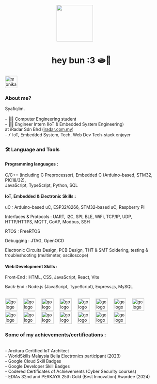 <div align="center"> 
  <img src="https://i.postimg.cc/4NGsHWYd/8tc3q1.gif" height="120"/>
  <img width="40" />
</div>

<h1 align="center">hey bun :3 🫓🫶</h1>

###

<div align="left">
  <img src="https://i.postimg.cc/tJ9zQ04w/monika-sleepyface-removebg.png" height="40" alt="monika-sleepyface-removebg" /><img width="40">
  <h3>About me?</h3>
</div>

<p align="left">Syafiqlim.<br><br>- 👨‍🎓 Computer Engineering student <br>- 👨‍💻 Engineer Intern (IoT & Embedded System Engineering) <br> at iRadar Sdn Bhd (<a href="https://iradar.com.my/">iradar.com.my</a>)<br>- ⚡ IoT, Embedded System, Tech, Web Dev Tech-stack enjoyer</p>

###

<h3 align="left">🛠 Language and Tools</h3>

###
<div align="left">
    <h4>Programming languages : </h4>
    <p> C/C++ (including C Preprocessor), Embedded C (Arduino-based, STM32, PIC18/32), <br> JavaScript, TypeScript, Python, SQL </p>
    <h4>IoT, Embedded & Electronic Skills : </h4>
    <p> uC : Arduino-based uC, ESP32/8266, STM32-based uC, Raspberry Pi </p>
    <p> Interfaces & Protocols : UART, I2C, SPI, BLE, WiFi, TCP/IP, UDP, 
    <br> HTTP/HTTPS, MQTT, CoAP, Modbus, SSH </p>
    <p> RTOS : FreeRTOS
    <br>
    <p> Debugging : JTAG, OpenOCD </p>
    <p> Electronic Circuits Design, PCB Design, THT & SMT Soldering, testing & troubleshooting (multimeter, osciloscope)</p>
    <h4>Web Development Skills : </h4>
    <p> Front-End : HTML, CSS, JavaScript, React, Vite </p>
    <p> Back-End : Node.js (JavaScript, TypeScript), Express.js, MySQL </p>
</div>

<br>

<div align="left">
  <img src="https://devicon-website.vercel.app/api/c/original.svg" height="40" alt="go logo"  />
  <img width="12" />
  <img src="https://devicon-website.vercel.app/api/cplusplus/original.svg" height="40" alt="go logo"  />
  <img width="12" />
  <img src="https://devicon-website.vercel.app/api/embeddedc/plain-wordmark.svg" height="40" alt="go logo"  />
  <img width="12" />
  <img src="https://devicon-website.vercel.app/api/arduino/original-wordmark.svg" height="40" alt="go logo"  />
  <img width="12" />
  <img src="https://devicon-website.vercel.app/api/mysql/original.svg" height="40" alt="go logo"  />
  <img width="12" />
  <img src="https://devicon-website.vercel.app/api/javascript/original.svg" height="40" alt="go logo"  />
  <img width="12" />
  <img src="https://devicon-website.vercel.app/api/typescript/original.svg" height="40" alt="go logo"  />
  <img width="12" />
  <img src="https://devicon-website.vercel.app/api/nodejs/original-wordmark.svg" height="40" alt="go logo"  />
  <img width="12" />
  <img src="https://devicon-website.vercel.app/api/express/original-wordmark.svg" height="40" alt="go logo"  />
  <img width="12" />
  <img src="https://devicon-website.vercel.app/api/react/original.svg" height="40" alt="go logo"  />
  <img width="12" />
  <img src="https://devicon-website.vercel.app/api/vscode/original.svg" height="40" alt="go logo"  />
  <img width="12" />
  <img src="https://devicon-website.vercel.app/api/googlecloud/original.svg" height="40" alt="go logo"  />
  <img width="12" />
  <img src="https://devicon-website.vercel.app/api/azure/original.svg" height="40" alt="go logo"  />
  <img width="12" />
  <img src="https://devicon-website.vercel.app/api/linux/original.svg" height="40" alt="go logo"  />
  <img width="12" />
  <img src="https://devicon-website.vercel.app/api/ubuntu/plain-wordmark.svg" height="40" alt="go logo"  />
  <img width="12" />
</div>

###

<div align="left">
    <h3>Some of my achievements/certifications : </h3>
    <br>- Arcitura Certified IoT Architect
    <br>- WorldSkills Malaysia Belia Electronics participant (2023)
    <br>- Google Cloud Skill Badges
    <br>- Google Developer Skill Badges
    <br>- Codered Certificates of Achievements (Cyber Security courses)
    <br>- EDIAs 32nd and PERKAYA 25th Gold (Best Innovation) Awardee (2024)
</div>

###
